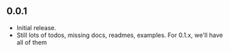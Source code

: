 ## 0.0.1

* Initial release.
* Still lots of todos, missing docs, readmes, examples. For 0.1.x, we'll have all of them
